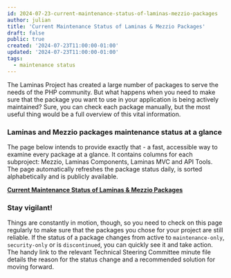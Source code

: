 ```yaml
---
id: 2024-07-23-current-maintenance-status-of-laminas-mezzio-packages
author: julian
title: 'Current Maintenance Status of Laminas & Mezzio Packages'
draft: false
public: true
created: '2024-07-23T11:00:00-01:00'
updated: '2024-07-23T11:00:00-01:00'
tags:
  - maintenance status
---
```


The Laminas Project has created a large number of packages to serve the needs of the PHP community.
But what happens when you need to make sure that the package you want to use in your application is being actively
maintained?
Sure, you can check each package manually, but the most useful thing would be a full overview of this vital
information.

<!--- EXTENDED -->

### Laminas and Mezzio packages maintenance status at a glance

The page below intends to provide exactly that - a fast, accessible way to examine every package at a glance. It
contains columns for each subproject: Mezzio, Laminas Components, Laminas MVC and API Tools. The page automatically refreshes
the package status daily, is sorted alphabetically and is publicly available.

[**Current Maintenance Status of Laminas & Mezzio Packages**](https://getlaminas.org/packages-maintenance-status/)

### Stay vigilant!

Things are constantly in motion, though, so you need to check on this page regularly to make sure that the packages you
chose for your project are still reliable. If the status of a package changes from active to `maintenance-only`,
`security-only` or is `discontinued`, you can quickly see it and take action.
The handy link to the relevant Technical Steering Committee minute file details the reason for the status change and a
recommended solution for moving forward.
